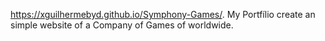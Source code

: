 https://xguilhermebyd.github.io/Symphony-Games/.
My Portfílio create an simple website of a Company of Games of worldwide.

